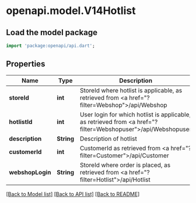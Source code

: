 # openapi.model.V14Hotlist

## Load the model package
```dart
import 'package:openapi/api.dart';
```

## Properties
Name | Type | Description | Notes
------------ | ------------- | ------------- | -------------
**storeId** | **int** | StoreId where hotlist is applicable, as retrieved from <a href=\"?filter=Webshop\">/api/Webshop</a> | [optional] 
**hotlistId** | **int** | User login for which hotlist is applicable, as retrieved from <a href=\"?filter=Webshopuser\">/api/Webshopuser</a> | [optional] 
**description** | **String** | Description of hotlist | [optional] 
**customerId** | **int** | CustomerId as retrieved from <a href=\"?filter=Customer\">/api/Customer</a> | [optional] 
**webshopLogin** | **String** | StoreId where order is placed, as retrieved from <a href=\"?filter=Hotlist\">/api/Hotlist</a> | [optional] 

[[Back to Model list]](../README.md#documentation-for-models) [[Back to API list]](../README.md#documentation-for-api-endpoints) [[Back to README]](../README.md)


